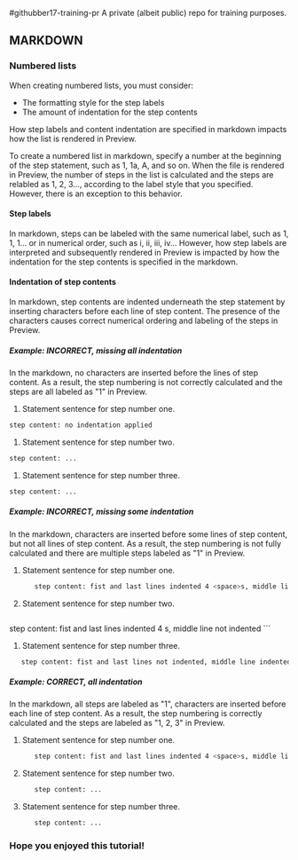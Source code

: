 #githubber17-training-pr
A private (albeit public) repo for training purposes.

## MARKDOWN

### Numbered lists
When creating numbered lists, you must consider:
- The formatting style for the step labels
- The amount of indentation for the step contents

How step labels and content indentation are specified in markdown impacts how the list is rendered in Preview.

To create a numbered list in markdown, specify a number at the beginning of the step statement, such as 1, 1a, A, and so on.
When the file is rendered in Preview, the number of steps in the list is calculated and the steps are relabled as 1, 2, 3..., according to the label style that you specified. However, there is an exception to this behavior.

#### Step labels
In markdown, steps can be labeled with the same numerical label, such as 1, 1, 1... or in numerical order, such as i, ii, iii, iv... However, how step labels are interpreted and subsequently rendered in Preview is impacted by how the indentation for the step contents  is specified in the markdown.

#### Indentation of step contents
In markdown, step contents are indented underneath the step statement by inserting <space> characters before each line of step content. The presence of the <space> characters causes correct numerical ordering and labeling of the steps in Preview.

##### Example: INCORRECT, missing all indentation
In the markdown, no <space> characters are inserted before the lines of step content.
As a result, the step numbering is not correctly calculated and the steps are all labeled as "1" in Preview.
1. Statement sentence for step number one.
```bash
step content: no indentation applied
```
1. Statement sentence for step number two.
```bash
step content: ...
```
1. Statement sentence for step number three.
```bash
step content: ...
```

##### Example: INCORRECT, missing some indentation
In the markdown, <space> characters are inserted before some lines of step content, but not all lines of step content.
As a result, the step numbering is not fully calculated and there are multiple steps labeled as "1" in Preview.
1. Statement sentence for step number one.
    ```bash
       step content: fist and last lines indented 4 <space>s, middle line indented 7 <space>s
    ```
1. Statement sentence for step number two.
    ```bash
step content: fist and last lines indented 4 <space>s, middle line not indented
    ```
1. Statement sentence for step number three.
```bash
   step content: fist and last lines not indented, middle line indented 3 <space>s
```

##### Example: CORRECT, all indentation
In the markdown, all steps are labeled as "1", <space> characters are inserted before each line of step content.
As a result, the step numbering is correctly calculated and the steps are labeled as "1, 2, 3" in Preview.
1. Statement sentence for step number one.
    ```bash
       step content: fist and last lines indented 4 <space>s, middle line indented 7 <space>s
    ```
1. Statement sentence for step number two.
    ```bash
       step content: ...
    ```
1. Statement sentence for step number three.
    ```bash
       step content: ...
    ```

### Hope you enjoyed this tutorial!

